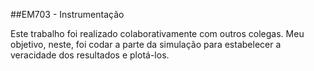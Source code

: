 ##EM703 - Instrumentação

Este trabalho foi realizado colaborativamente com outros colegas. 
Meu objetivo, neste, foi codar a parte da simulação para estabelecer a veracidade dos resultados e plotá-los.
